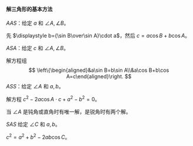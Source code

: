 #### 解三角形的基本方法

$AAS$：给定 $a$ 和 $\angle A,\angle B$。

先 $\displaystyle b={\sin B\over\sin A}\cdot a$，然后 $c=a\cos B+b\cos A$。

$ASA$：给定 $c$ 和 $\angle A,\angle B$。

解方程组 
$$
\left\{\begin{aligned}&a\sin B=b\sin A\\&a\cos B+b\cos A=c\end{aligned}\right.
$$
$ASS$：给定 $\angle A$ 和 $a,b$。

解方程 $c^2-2a\cos A \cdot c+a^2-b^2=0$。

当 $\angle A$ 是钝角或直角时有唯一解，是锐角时有两个解。

$SAS$ 给定 $\angle C$ 和 $a,b$。

$c^2=a^2+b^2-2ab\cos C$。

 